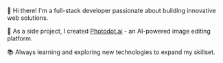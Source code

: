 👋 Hi there! I'm a full-stack developer passionate about building innovative web solutions.

🚀 As a side project, I created [Photodot.ai](https://www.photodot.ai) - an AI-powered image editing platform.

📚 Always learning and exploring new technologies to expand my skillset.
